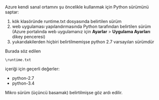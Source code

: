 Azure kendi sanal ortamını şu öncelikle kullanmak için Python sürümünü saptar:

1. kök klasöründe runtime.txt dosyasında belirtilen sürüm
1. web uygulaması yapılandırmasında Python tarafından belirtilen sürüm (Azure portalında web uygulamanız için **Ayarlar** > **Uygulama Ayarları** dikey penceresi)
1. yukarıdakilerden hiçbiri belirtilmemişse python 2.7 varsayılan sürümdür

Burada söz edilen 

    \runtime.txt

içeriği için geçerli değerler:

- python-2.7
- python-3.4

Mikro sürüm (üçüncü basamak) belirtilmişse göz ardı edilir.


<!--HONumber=Sep16_HO3-->


